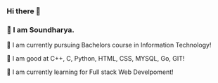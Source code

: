  ### Hi there 👋



 
 ### 📌 I am Soundharya.
 
 📌 I am currently pursuing Bachelors course in Information Technology!
 
 📌 I am good at C++, C, Python, HTML, CSS, MYSQL, Go, GIT!
 
 📌 I am currently learning for Full stack Web Develpoment!
